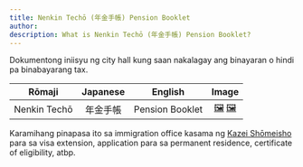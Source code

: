 ```yaml
---
title: Nenkin Techō (年金手帳) Pension Booklet
author:
description: What is Nenkin Techō (年金手帳) Pension Booklet?
---
```

Dokumentong iniisyu ng city hall kung saan nakalagay ang binayaran o hindi pa binabayarang tax.

| Rōmaji | Japanese | English | Image |
| :---: | :---: | :---: | :---: | 
| Nenkin Techō | 年金手帳 | Pension Booklet | [🖼️](nenkin-techo-pension-booklet-cover.jpg "Nenkin Techō cover") [🖼️](nenkin-techo-pension-booklet-inside.jpg "Nenkin Techō inside page") |

Karamihang pinapasa ito sa immigration office kasama ng [Kazei Shōmeisho](../kazei-shomeisho-tax-certificate) para sa visa extension, application para sa permanent residence, certificate of eligibility, atbp.